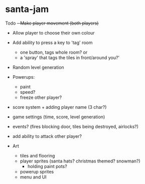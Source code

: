 # santa-jam

Todo
~~- Make player movement (both players)~~
- Allow player to choose their own colour
- Add ability to press a key to 'tag' room
  - one button, tags whole room? or
  - a 'spray' that tags the tiles in front/around you?'
- Random level generation
- Powerups:
  - paint
  - speed?
  - freeze other player?
- score system + adding player name (3 char?)
- game settings (time, score, level generation)
- events? (fires blocking door, tiles being destroyed, airlocks?)
- add ability to attack other player?

- Art
  - tiles and flooring
  - player sprites (santa hats? christmas themed? snowman?)
    - holding paint pots?
  - powerup sprites
  - menu and UI
